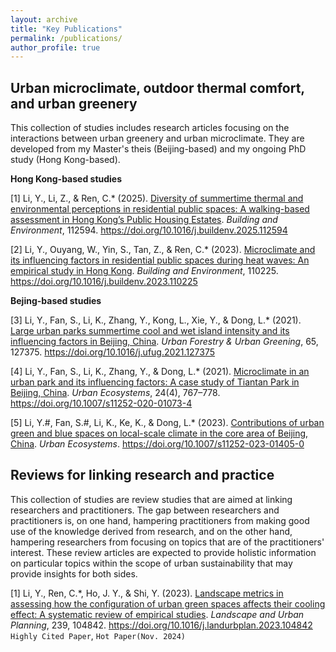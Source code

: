 ```yaml
---
layout: archive
title: "Key Publications"
permalink: /publications/
author_profile: true
---
```


Urban microclimate, outdoor thermal comfort, and urban greenery
----

This collection of studies includes research articles focusing on the interactions between urban greenery and urban microclimate. They are developed from my Master's theis (Beijing-based) and my ongoing PhD study (Hong Kong-based).

<b>Hong Kong-based studies</b>

[1]  Li, Y., Li, Z., & Ren, C.* (2025). [Diversity of summertime thermal and environmental perceptions in residential public spaces: A walking-based assessment in Hong Kong’s Public Housing Estates](/publication/BAE2025). <i>Building and Environment</i>, 112594. https://doi.org/10.1016/j.buildenv.2025.112594

[2]  Li, Y., Ouyang, W., Yin, S., Tan, Z., & Ren, C.* (2023). [Microclimate and its influencing factors in residential public spaces during heat waves: An empirical study in Hong Kong](/publication/BAE2023). <i>Building and Environment</i>, 110225. https://doi.org/10.1016/j.buildenv.2023.110225

<b>Bejing-based studies</b>

[3]  Li, Y., Fan, S., Li, K., Zhang, Y., Kong, L., Xie, Y., & Dong, L.* (2021). [Large urban parks summertime cool and wet island intensity and its influencing factors in Beijing, China](/publication/UFUG2021). <i>Urban Forestry & Urban Greening</i>, 65, 127375. https://doi.org/10.1016/j.ufug.2021.127375

[4]  Li, Y., Fan, S., Li, K., Zhang, Y., & Dong, L.* (2021). [Microclimate in an urban park and its influencing factors: A case study of Tiantan Park in Beijing, China](/publication/UECO2021). <i>Urban Ecosystems</i>, 24(4), 767–778. https://doi.org/10.1007/s11252-020-01073-4

[5]  Li, Y.#, Fan, S.#, Li, K., Ke, K., & Dong, L.* (2023). [Contributions of urban green and blue spaces on local-scale climate in the core area of Beijing, China](/publication/UECO2023). <i>Urban Ecosystems</i>. https://doi.org/10.1007/s11252-023-01405-0


Reviews for linking research and practice
----

This collection of studies are review studies that are aimed at linking researchers and practitioners. The gap between researchers and practitioners is, on one hand, hampering practitioners from making good use of the knowledge derived from research, and on the other hand, hampering researchers from focusing on topics that are of the practitioners' interest. These review articles are expected to provide holistic information on particular topics within the scope of urban sustainability that may provide insights for both sides.

[1]  Li, Y., Ren, C.*, Ho, J. Y., & Shi, Y. (2023). [Landscape metrics in assessing how the configuration of urban green spaces affects their cooling effect: A systematic review of empirical studies](/publication/LANDUP2023). <i>Landscape and Urban Planning</i>, 239, 104842. https://doi.org/10.1016/j.landurbplan.2023.104842 `Highly Cited Paper`, `Hot Paper(Nov. 2024)`